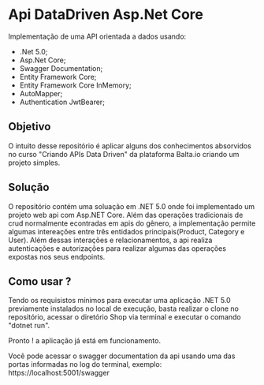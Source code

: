 # Api DataDriven Asp.Net Core
Implementação de uma API orientada a dados usando:

 - .Net 5.0;
 - Asp.Net Core;
 - Swagger Documentation;
 - Entity Framework Core;
 - Entity Framework Core InMemory;
 - AutoMapper;
 - Authentication JwtBearer;
 
## Objetivo 

O intuito desse repositório é aplicar alguns dos conhecimentos absorvidos no curso "Criando APIs Data Driven" da plataforma Balta.io criando um projeto simples.

## Solução

O repositório contém uma soluação em .NET 5.0 onde foi implementado um projeto web api com Asp.NET Core. Além das operações tradicionais de crud normalmente econtradas em apis do gênero, a implementação permite algumas intereações entre três entidados principais(Product, Category e User). Além dessas interações e relacionamentos, a api realiza autenticações e autorizações para realizar algumas das operações expostas nos seus endpoints.

## Como usar ?

Tendo os requisistos mínimos para executar uma aplicação .NET 5.0 previamente instalados no local de execução, basta realizar o clone no repositório, acessar o diretório Shop via terminal e executar o comando "dotnet run".

Pronto ! a aplicação já está em funcionamento.

Você pode acessar o swagger documentation da api usando uma das portas informadas no log do terminal, exemplo:
https://localhost:5001/swagger

